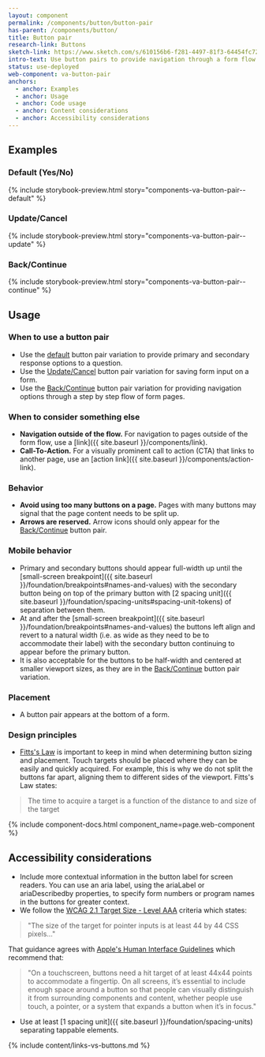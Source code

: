 ```yaml
---
layout: component
permalink: /components/button/button-pair
has-parent: /components/button/
title: Button pair
research-link: Buttons
sketch-link: https://www.sketch.com/s/610156b6-f281-4497-81f3-64454fc72156/p/F2B3C09A-004C-4A71-BD77-E0A2C1EF2BAA
intro-text: Use button pairs to provide navigation through a form flow or a primary and secondary action.
status: use-deployed
web-component: va-button-pair
anchors:
  - anchor: Examples
  - anchor: Usage
  - anchor: Code usage
  - anchor: Content considerations
  - anchor: Accessibility considerations
---
```


## Examples

### Default (Yes/No)
{% include storybook-preview.html story="components-va-button-pair--default" %}

### Update/Cancel
{% include storybook-preview.html story="components-va-button-pair--update" %}

### Back/Continue
{% include storybook-preview.html story="components-va-button-pair--continue" %}

## Usage

### When to use a button pair

* Use the [default](#default-yesno) button pair variation to provide primary and secondary response options to a question.
* Use the [Update/Cancel](#updatecancel) button pair variation for saving form input on a form.
* Use the [Back/Continue](#backcontinue) button pair variation for providing navigation options through a step by step flow of form pages.

### When to consider something else

* **Navigation outside of the flow.** For navigation to pages outside of the form flow, use a [link]({{ site.baseurl }}/components/link).
* **Call-To-Action.** For a visually prominent call to action (CTA) that links to another page, use an [action link]({{ site.baseurl }}/components/action-link).

### Behavior

* **Avoid using too many buttons on a page.** Pages with many buttons may signal that the page content needs to be split up.
* **Arrows are reserved.** Arrow icons should only appear for the [Back/Continue](#backcontinue) button pair.

### Mobile behavior

* Primary and secondary buttons should appear full-width up until the [small-screen breakpoint]({{ site.baseurl }}/foundation/breakpoints#names-and-values) with the secondary button being on top of the primary button with [2 spacing unit]({{ site.baseurl }}/foundation/spacing-units#spacing-unit-tokens) of separation between them.
* At and after the [small-screen breakpoint]({{ site.baseurl }}/foundation/breakpoints#names-and-values) the buttons left align and revert to a natural width (i.e. as wide as they need to be to accommodate their label) with the secondary button continuing to appear before the primary button.
* It is also acceptable for the buttons to be half-width and centered at smaller viewport sizes, as they are in the [Back/Continue](#backcontinue) button pair variation.

### Placement

* A button pair appears at the bottom of a form.

### Design principles

* [Fitts's Law](https://lawsofux.com/fittss-law/) is important to keep in mind when determining button sizing and placement. Touch targets should be placed where they can be easily and quickly acquired. For example, this is why we do not split the buttons far apart, aligning them to different sides of the viewport. Fitts's Law states:

> The time to acquire a target is a function of the distance to and size of the target 

{% include component-docs.html component_name=page.web-component %}

## Accessibility considerations

* Include more contextual information in the button label for screen readers. You can use an aria label, using the ariaLabel or ariaDescribedby properties, to specify form numbers or program names in the buttons for greater context. 
* We follow the [WCAG 2.1 Target Size - Level AAA](https://www.w3.org/WAI/WCAG21/quickref/#target-size) criteria which states:
> "The size of the target for pointer inputs is at least 44 by 44 CSS pixels..."

That guidance agrees with [Apple's Human Interface Guidelines](https://developer.apple.com/design/human-interface-guidelines/components/menus-and-actions/buttons) which recommend that:
> "On a touchscreen, buttons need a hit target of at least 44x44 points to accommodate a fingertip. On all screens, it’s essential to include enough space around a button so that people can visually distinguish it from surrounding components and content, whether people use touch, a pointer, or a system that expands a button when it’s in focus."

* Use at least [1 spacing unit]({{ site.baseurl }}/foundation/spacing-units) separating tappable elements. 

{% include content/links-vs-buttons.md %}